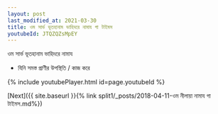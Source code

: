 ```yaml
---
layout: post
last_modified_at: 2021-03-30
title: ওম সার্ভ ভূতহানাম ভাহিদরে নামায গা টাইমস
youtubeId: JTQZQZsMpEY
---
```

 
 
 ওম সার্ভ ভূতহানাম ভাহিদরে নামায  
 
 -  যিনি সমস্ত প্রাণীর উপস্থিতি / কাজ করে 
 
  
 
  
 
 
 
 
 
 


{% include youtubePlayer.html id=page.youtubeId %}
 
[Next]({{ site.baseurl }}{% link  split1/_posts/2018-04-11-ওম নীলায়া নামায গা টাইমস.md%})
 
